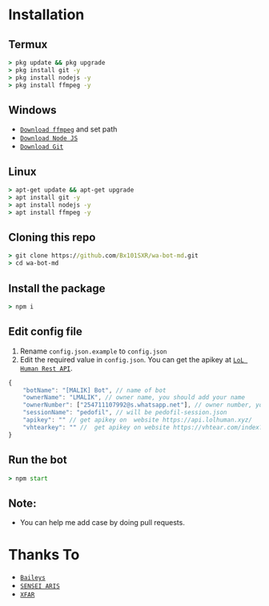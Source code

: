 

# Installation

## Termux

```cmd
> pkg update && pkg upgrade
> pkg install git -y
> pkg install nodejs -y
> pkg install ffmpeg -y
```

## Windows

-   [`Download ffmpeg`](https://ffmpeg.org/download.html#build-windows) and set path
-   [`Download Node JS`](https://nodejs.org/en/download/)
-   [`Download Git`](https://git-scm.com/downloads)

## Linux

```cmd
> apt-get update && apt-get upgrade
> apt install git -y
> apt install nodejs -y
> apt install ffmpeg -y
```

## Cloning this repo

```cmd
> git clone https://github.com/Bx101SXR/wa-bot-md.git
> cd wa-bot-md
```

## Install the package

```cmd
> npm i
```

## Edit config file

1. Rename `config.json.example` to `config.json`
2. Edit the required value in `config.json`. You can get the apikey at [`LoL Human Rest API`](https://api.lolhuman.xyz/).

```js
{
    "botName": "[MALIK] Bot", // name of bot
    "ownerName": "LMALIK", // owner name, you should add your name
    "ownerNumber": ["254711107992@s.whatsapp.net"], // owner number, you should add your number
    "sessionName": "pedofil", // will be pedofil-session.json
    "apikey": "" // get apikey on  website https://api.lolhuman.xyz/
    "vhtearkey": "" //  get apikey on website https://vhtear.com/index?#api-documentation
}
```

## Run the bot

```cmd
> npm start
```

## Note:

-   You can help me add case by doing pull requests.

# Thanks To

-   [`Baileys`](https://github.com/adiwajshing/Baileys)
-   [`SENSEI ARIS`](https://github.com/aris-senpai/)
-   [`XFAR`](https://github.com/xfar05/)
